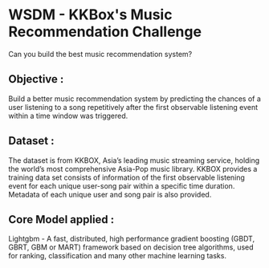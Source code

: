 # WSDM - KKBox's Music Recommendation Challenge
Can you build the best music recommendation system?

## Objective :
Build a better music recommendation system by predicting the chances of a user listening to a song repetitively after the first observable listening event within a time window was triggered.

## Dataset :
The dataset is from KKBOX, Asia’s leading music streaming service, holding the world’s most comprehensive Asia-Pop music library. KKBOX provides a training data set consists of information of the first observable listening event for each unique user-song pair within a specific time duration. Metadata of each unique user and song pair is also provided.

## Core Model applied :
Lightgbm - A fast, distributed, high performance gradient boosting (GBDT, GBRT, GBM or MART) framework based on decision tree algorithms, used for ranking, classification and many other machine learning tasks. 
